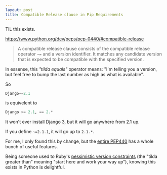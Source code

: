 ```yaml
---
layout: post
title: Compatible Release clause in Pip Requirements
---
```


TIL this exists. 

https://www.python.org/dev/peps/pep-0440/#compatible-release

> A compatible release clause consists of the compatible release operator `~=` and a version identifier. It matches any candidate version that is expected to be compatible with the specified version.

In essense, this *"tilda equals"* operator means: "I'm telling you a version, but feel free to bump the last number as high as what is available". 

So

```python
Django~=2.1
```

is equivelent to

```python
Django >= 2.1, == 2.*
```

It won't ever install Django 3, but it will go anywhere from 2.1 up. 

If you define `~=2.1.1`, it will go up to `2.1.*`.

For me, I only found this by change, but the [entire PEP440](https://www.python.org/dev/peps/pep-0440/) has a whole bunch of useful features. 

Being someone used to Ruby's [pessimistic version constraints](https://guides.rubygems.org/patterns/#pessimistic-version-constraint) (the "tilda greater than" meaning "start here and work your way up"), knowing this exists in Python is delightful. 
